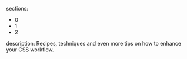 sections:
  - 0
  - 1
  - 2

description: Recipes, techniques and even more tips on how to enhance your CSS workflow.
